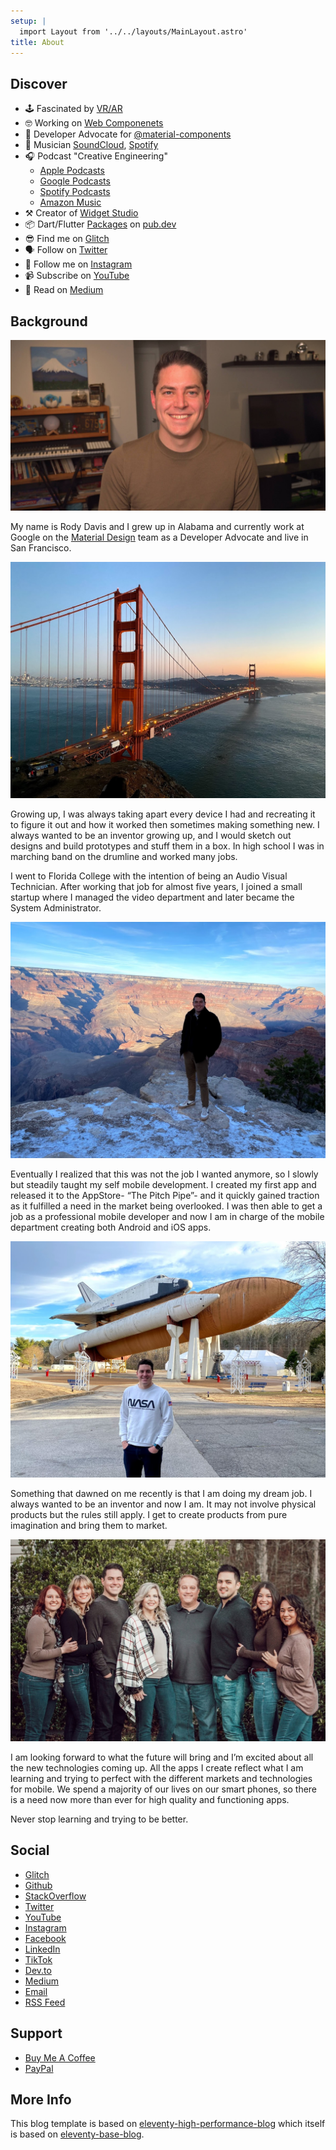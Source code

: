 ```yaml
---
setup: |
  import Layout from '../../layouts/MainLayout.astro'
title: About
---
```


## Discover

- 🕹 Fascinated by [VR/AR](https://aframe.io/)
- 🤓 Working on [Web Componenets](https://developer.mozilla.org/en-US/docs/Web/Web_Components)
- 🥳 Developer Advocate for [@material-components](https://github.com/material-components)
- 🎹 Musician [SoundCloud](https://soundcloud.com/theonlysounddr), [Spotify](https://open.spotify.com/artist/5HBkYdhRZn1aOq40T2A7Eg)
- 🎧 Podcast "Creative Engineering"
  - [Apple Podcasts](https://podcasts.apple.com/us/podcast/creative-engineering/id1507852833)
  - [Google Podcasts](https://podcasts.google.com/feed/aHR0cHM6Ly9yb2R5ZGF2aXMuZ2l0aHViLmlvL2NyZWF0aXZlX2VuZ2luZWVyaW5nL2ZlZWQueG1s?ved=2ahUKEwiw5anO0dLqAhU2lZ4KHR3FDtcQ4aUDegQIARAC&hl=en-GB)
  - [Spotify Podcasts](https://open.spotify.com/show/3UTiK34aDOOSHFpGQ0RglN)
  - [Amazon Music](https://music.amazon.com/podcasts/8884a5cb-a92a-4ba5-a3ef-906ac334386d/Creative-Engineering?ref=dm_wcp_pp_link_pr_s)
- ⚒️ Creator of [Widget Studio](https://widget.studio/)
- 📦 Dart/Flutter [Packages](https://pub.dev/publishers/rodydavis.com/packages) on [pub.dev](https://pub.dev)
- 😎 Find me on [Glitch](https://glitch.com/@rodydavis)
- 🗣 Follow on [Twitter](https://twitter.com/rodydavis)
- 📸 Follow me on [Instagram](https://instagram.com/rodydavisjr?r=nametag)
- 📹 Subscribe on [YouTube](https://www.youtube.com/rodydavis)
- 📖 Read on [Medium](https://medium.com/@rody.davis.jr)

## Background

![](/img/profile.jpg)

My name is Rody Davis and I grew up in Alabama and currently work at Google on the [Material Design](https://material.io/) team as a Developer Advocate and live in San Francisco. 

![](/img/personal/golden_gate.jpeg)

Growing up, I was always taking apart every device I had and recreating it to figure it out and how it worked then sometimes making something new. I always wanted to be an inventor growing up, and I would sketch out designs and build prototypes and stuff them in a box. In high school I was in marching band on the drumline and worked many jobs.

I went to Florida College with the intention of being an Audio Visual Technician. After working that job for almost five years, I joined a small startup where I managed the video department and later became the System Administrator.

![](/img/personal/grand_canyon.jpeg)

Eventually I realized that this was not the job I wanted anymore, so I slowly but steadily taught my self mobile development. I created my first app and released it to the AppStore- “The Pitch Pipe”- and it quickly gained traction as it fulfilled a need in the market being overlooked. I was then able to get a job as a professional mobile developer and now I am in charge of the mobile department creating both Android and iOS apps.

![](/img/personal/shuttle.jpeg)

Something that dawned on me recently is that I am doing my dream job. I always wanted to be an inventor and now I am. It may not involve physical products but the rules still apply. I get to create products from pure imagination and bring them to market.

![](/img/personal/family.jpeg)

I am looking forward to what the future will bring and I’m excited about all the new technologies coming up. All the apps I create reflect what I am learning and trying to perfect with the different markets and technologies for mobile. We spend a majority of our lives on our smart phones, so there is a need now more than ever for high quality and functioning apps. 

Never stop learning and trying to be better.

## Social

- [Glitch](https://glitch.com/@rodydavis)
- [Github](https://github.com/rodydavis)
- [StackOverflow](https://stackoverflow.com/users/7303311/rody-davis)
- [Twitter](https://twitter.com/rodydavis)
- [YouTube](https://youtube.com/rodydavis)
- [Instagram](https://instagram.com/rodydavisjr)
- [Facebook](https://facebook.com/rodydavisjr)
- [LinkedIn](https://www.linkedin.com/in/rodydavis)
- [TikTok](https://tiktok.com/@rodydavisjr)
- [Dev.to](https://dev.to/rodydavis)
- [Medium](https://rodydavis.medium.com/)
- [Email](mailto:rody.davis.jr@gmail.com)
- [RSS Feed](/feed/feed.xml)

## Support

- [Buy Me A Coffee](https://www.buymeacoffee.com/rodydavis)
- [PayPal](https://www.paypal.com/cgi-bin/webscr?cmd=_s-xclick&hosted_button_id=WSH3GVC49GNNJ)

## More Info

This blog template is based on [eleventy-high-performance-blog](https://www.industrialempathy.com/posts/eleventy-high-performance-blog/) which itself is based on [eleventy-base-blog](https://github.com/11ty/eleventy-base-blog).
